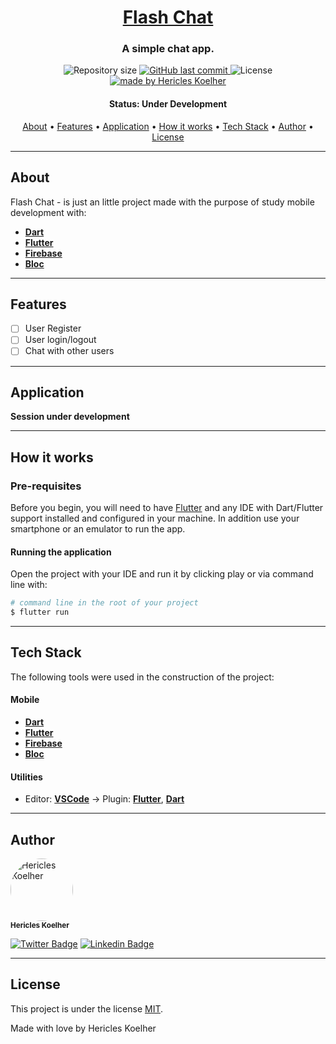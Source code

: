 <h1 align="center">
   <a href="#"> Flash Chat </a>
</h1>

<h3 align="center">
    A simple chat app.
</h3>

<p align="center">
  <img alt="Repository size" src="https://img.shields.io/github/repo-size/hericles-koelher/flash_chat">

  <a href="https://github.com/hericles-koelher/flash_chat/blob/master/README.md">
    <img alt="GitHub last commit" src="https://img.shields.io/github/last-commit/hericles-koelher/flash_chat">
  </a>

   <img alt="License" src="https://img.shields.io/badge/license-MIT-brightgreen">

  <a href="https://twitter.com/HericlesKoelher">
    <img alt="made by Hericles Koelher" src="https://img.shields.io/badge/made%20by-Hericles_Koelher-%237519C1">
  </a>

</p>

<h4 align="center">
	 Status: Under Development
</h4>

<p align="center">
 <a href="#about">About</a> •
 <a href="#features">Features</a> •
 <a href="#application">Application</a> •
 <a href="#how-it-works">How it works</a> •
 <a href="#tech-stack">Tech Stack</a> •
 <a href="#author">Author</a> •
 <a href="#user-content-license">License</a>

</p>

---

## About

Flash Chat - is just an little project made with the purpose of study mobile development with:

- **[Dart](https://dart.dev)**
- **[Flutter](https://flutter.dev/)**
- **[Firebase](https://firebase.google.com/)**
- **[Bloc](https://pub.dev/packages/bloc)**

---

## Features

- [ ] User Register
- [ ] User login/logout
- [ ] Chat with other users

---

## Application

**Session under development**

---

## How it works

### Pre-requisites

Before you begin, you will need to have [Flutter](https://flutter.dev) and any IDE with Dart/Flutter support installed and configured in your machine. In addition use your smartphone or an emulator to run the app.

#### Running the application

Open the project with your IDE and run it by clicking play or via command line with:

```bash
# command line in the root of your project
$ flutter run
```

---

## Tech Stack

The following tools were used in the construction of the project:

#### **Mobile**

- **[Dart](https://dart.dev)**
- **[Flutter](https://flutter.dev)**
- **[Firebase](https://firebase.google.com/)**
- **[Bloc](https://pub.dev/packages/bloc)**

#### **Utilities**

- Editor: **[VSCode](https://code.visualstudio.com/)** → Plugin: **[Flutter](https://marketplace.visualstudio.com/items?itemName=Dart-Code.flutter)**, **[Dart](https://marketplace.visualstudio.com/items?itemName=Dart-Code.dart-code)**

---

## Author

<div>
 <img style="border-radius: 50%;" src="https://avatars.githubusercontent.com/u/34146602?v=4" width="100px;" alt="Hericles Koelher"/>
 <br />
 <sub><b>Hericles Koelher</b></sub>
</div>

[![Twitter Badge](https://img.shields.io/badge/-@HericlesKoelher-1ca0f1?style=flat-square&labelColor=1ca0f1&logo=twitter&logoColor=white&link=https://twitter.com/HericlesKoelher)](https://twitter.com/HericlesKoelher) [![Linkedin Badge](https://img.shields.io/badge/-Hericles_Koelher-blue?style=flat-square&logo=Linkedin&logoColor=white&link=https://www.linkedin.com/in/hericles-bruno-quaresma-koelher-9a2021209)](https://www.linkedin.com/in/hericles-bruno-quaresma-koelher-9a2021209)

---

## License

This project is under the license [MIT](./LICENSE).

Made with love by Hericles Koelher
